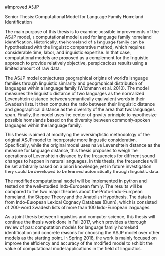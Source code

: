#Improved ASJP

Senior Thesis: Computational Model for Language Family Homeland Identification

The main purpose of this thesis is to examine possible improvements of the ASJP model, a computational model used for language family homeland identification. Historically, the homeland of a language family can be hypothesized with the linguistic comparative method, which requires considerable time, labor, and linguistic expertise. In that case, computational models are proposed as a complement for the linguistic approach to provide relatively objective, perspicacious results using a limited amount of raw data.

The ASJP model conjectures geographical origins of world’s language families through linguistic similarity and geographical distribution of languages within a language family (Wichmann et al. 2010). The model measures the linguistic distance of two languages as the normalized Levenshtein distance between semantically equivalent words in their Swadesh lists. It then computes the ratio between their linguistic distance and geographical distance as the diversity of the area that two languages span. Finally, the model uses the center of gravity principle to hypothesize possible homelands based on the diversity between commonly-spoken languages within the language family.

This thesis is aimed at modifying the oversimplistic methodology of the original ASJP model to incorporate more linguistic consideration. Specifically, while the original model uses naive Levenshtein distance as the measure for language distance, this thesis proposes to weigh the operations of Levenshtein distance by the frequencies for different sound changes to happen in natural languages. In this thesis, the frequencies will be set arbitrarily based on a priori knowledge, yet in future investigation they could be developed to be learned automatically through linguistic data.

The modified computational model will be implemented in python and tested on the well-studied Indo-European family. The results will be compared to the two major theories about the Proto-Indo-European homeland, the Steppe Theory and the Anatolian Hypothesis. The data is from Indo-European Lexical Cognacy Database (Dunn), which is consisted of 200-word Swadesh lists of more than 100 Indo-European languages.

As a joint thesis between linguistics and computer science, this thesis will continue the thesis work done in Fall 2017, which provides a thorough review of past computation models for language family homeland identification and concrete reasons for choosing the ASJP model over other models as the starting point. In Spring 2018, the work is mainly focused on improve the efficiency and accuracy of the modified model to exhibit the value of computational model applications in the field of linguistics.
